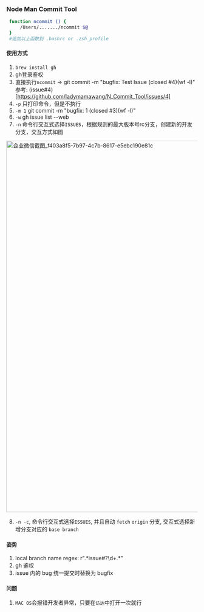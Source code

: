 ### Node Man Commit Tool

```bash
 function ncommit () {
     /Users/......./ncommit $@
 }
 #追加以上函数到 .bashrc or .zsh_profile

```
#### 使用方式
1. ``brew install gh``
2. gh登录鉴权
3. 直接执行``ncommit`` -> git commit -m "bugfix: Test Issue (closed #4)(wf -l)" 参考: (issue#4)[https://github.com/ladymamawang/N_Commit_Tool/issues/4] 
4. ``-p`` 只打印命令，但是不执行
5. ``-m 1`` git commit -m "bugfix: 1 (closed #3)(wf -l)"
6. ``-w`` gh issue list --web
7. ``-n`` 命令行交互式选择``ISSUES``，根据规则的最大版本号rc分支，创建新的开发分支，交互方式如图

<img width="976" alt="企业微信截图_f403a8f5-7b97-4c7b-8617-e5ebc190e81c" src="https://user-images.githubusercontent.com/40767043/196132518-30fb1452-ef66-4bae-bab2-bec96c0aaa83.png">

8. ``-n -c``, 命令行交互式选择``ISSUES``, 并且自动 `fetch` `origin` 分支, 交互式选择新增分支对应的 ``base branch`` 


#### 姿势
1. local branch name regex: r".\*issue#?\d+.*"
2. gh 鉴权
3. issue 内的 bug 统一提交时替换为 bugfix

#### 问题
1. ``MAC OS``会报错开发者异常，只要在``访达``中打开一次就行
